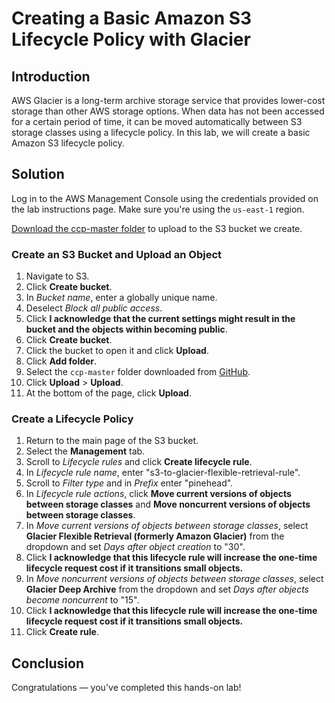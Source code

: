 # Creating a Basic Amazon S3 Lifecycle Policy with Glacier

## Introduction

AWS Glacier is a long-term archive 
storage service that provides lower-cost storage than other AWS storage 
options. When data has not been accessed for a certain period of time, 
it can be moved automatically between S3 storage classes using a 
lifecycle policy. In this lab, we will create a basic Amazon S3 
lifecycle policy.

## Solution

Log in to the AWS Management Console using the credentials provided on the lab instructions page. Make sure you're using the `us-east-1` region.

[Download the ccp-master folder](https://github.com/tia-la/ccp) to upload to the S3 bucket we create.

### Create an S3 Bucket and Upload an Object

1. Navigate to S3.
2. Click **Create bucket**.
3. In *Bucket name*, enter a globally unique name.
4. Deselect *Block all public access*.
5. Click **I acknowledge that the current settings might result in the bucket and the objects within becoming public**.
6. Click **Create bucket**.
7. Click the bucket to open it and click **Upload**.
8. Click **Add folder**.
9. Select the `ccp-master` folder downloaded from [GitHub](https://github.com/tia-la/ccp).
10. Click **Upload** > **Upload**.
11. At the bottom of the page, click **Upload**.

### Create a Lifecycle Policy

1. Return to the main page of the S3 bucket.
2. Select the **Management** tab.
3. Scroll to *Lifecycle rules* and click **Create lifecycle rule**.
4. In *Lifecycle rule name*, enter "s3-to-glacier-flexible-retrieval-rule".
5. Scroll to *Filter type* and in *Prefix* enter "pinehead".
6. In *Lifecycle rule actions*, click **Move current versions of objects between storage classes** and **Move noncurrent versions of objects between storage classes**.
7. In *Move current versions of objects between storage classes*, select **Glacier Flexible Retrieval (formerly Amazon Glacier)** from the dropdown and set *Days after object creation* to "30".
8. Click **I acknowledge that this lifecycle rule will increase the one-time lifecycle request cost if it transitions small objects.**
9. In *Move noncurrent versions of objects between storage classes*, select **Glacier Deep Archive** from the dropdown and set *Days after objects become noncurrent* to "15".
10. Click **I acknowledge that this lifecycle rule will increase the one-time lifecycle request cost if it transitions small objects.**
11. Click **Create rule**.

## Conclusion

Congratulations — you've completed this hands-on lab!